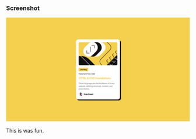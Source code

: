 ### Screenshot

![Screnshot](/Screenshot%202025-09-02%20at%2017-46-29%20Blog%20preview%20card.png "Blog preview card")

This is was fun.
